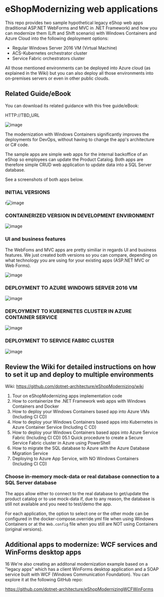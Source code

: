 # eShopModernizing web applications
This repo provides two sample hypothetical legacy eShop web apps (traditional ASP.NET WebForms and MVC  in .NET Framework) and how you can modernize them (Lift and Shift scenario) with Windows Containers and Azure Cloud into the following deployment options:
- Regular Windows Server 2016 VM (Virtual Machine)
- ACS-Kubernetes orchestrator cluster
- Service Fabric orchestrators cluster   

All those mentioned environments can be deployed into Azure cloud (as explained in the Wiki) but you can also deploy all those environments into on-premises servers or even in other public clouds.

## Related Guide/eBook
You can download its related guidance with this free guide/eBook:

HTTP://TBD_URL

![image](https://user-images.githubusercontent.com/1712635/30777199-499fbacc-a06a-11e7-88ac-8928a6f269ec.png)

The modernization with Windows Containers significantly improves the deployments for DevOps, without having to change the app's architecture or C# code.

The sample apps are simple web apps for the internal backoffice of an eShop so employees can update the Product Catalog. 
Both apps are therefore simple CRUD web application to update data into a SQL Server database. 

See a screenshots of both apps below.

### INITIAL VERSIONS

r![image](https://user-images.githubusercontent.com/1712635/30354184-db7f1098-97df-11e7-8e7b-c18c67b8ba2a.png)

### CONTAINERIZED VERSION IN DEVELOPMENT ENVIRONMENT

![image](https://user-images.githubusercontent.com/1712635/30395628-9c4bff98-987b-11e7-82ca-89a1648f3bdc.png)

### UI and business features

The WebFoms and MVC apps are pretty similiar in regards UI and business features. We just created both versions so you can compare, depending on what technology you are using for your existing apps (ASP.NET MVC or Web Forms).

![image](https://user-images.githubusercontent.com/1712635/30354210-0638f3b2-97e0-11e7-82c5-df18197ccdbd.png)

### DEPLOYMENT TO AZURE WINDOWS SERVER 2016 VM
![image](https://user-images.githubusercontent.com/1712635/30402804-d62632a2-9893-11e7-817a-f9f616cdf380.png)

### DEPLOYMENT TO KUBERNETES CLUSTER IN AZURE CONTAINER SERVICE
![image](https://user-images.githubusercontent.com/1712635/30443383-264dd546-9934-11e7-8c86-6d0c892927bb.png)

### DEPLOYMENT TO SERVICE FABRIC CLUSTER
![image](https://user-images.githubusercontent.com/1712635/30446445-094e998a-993e-11e7-96d8-ed1dd9fef142.png)


## Review the Wiki for detailed instructions on how to set it up and deploy to multiple environments

Wiki: https://github.com/dotnet-architecture/eShopModernizing/wiki

01. Tour on eShopModernizing apps implementation code
02. How to containerize the .NET Framework web apps with Windows Containers and Docker
03. How to deploy your Windows Containers based app into Azure VMs (Including CI CD)
04. How to deploy your Windows Containers based apps into Kubernetes in Azure Container Service (Including C CD)
05. How to deploy your Windows Containers based apps into Azure Service Fabric (Including CI CD)
05.1 Quick procedure to create a Secure Service Fabric cluster in Azure using PowerShell
10. How to migrate the SQL database to Azure with the Azure Database Migration Service
11. Deploying to Azure App Service, with NO Windows Containers (Including CI CD)

### Choose in-memory mock-data or real database connection to a SQL Server database
The apps allow either to connect to the real database to get/update the product catalog or to use mock-data if, due to any reason, the database is still not available and you need to test/demo the app. 

For each application, the option to select one or the other mode can be configured in the docker-compose.override.yml file when using Windows Containers or at the `Web.config` file when you still are NOT using Containers (original versions).


## Additional apps to modernize: WCF services and WinForms desktop apps 
16
We're also creating an additonal modernization example based on a "legacy apps" which has a client WinForms desktop application and a SOAP service built with WCF (Windows Communication Foundation). You can explore it at the following GitHub repo:

https://github.com/dotnet-architecture/eShopModernizingWCFWinForms 
